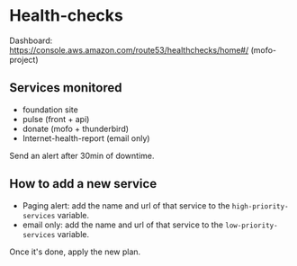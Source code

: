 # Health-checks

Dashboard: https://console.aws.amazon.com/route53/healthchecks/home#/ (mofo-project)

## Services monitored

- foundation site
- pulse (front + api)
- donate (mofo + thunderbird)
- Internet-health-report (email only)

Send an alert after 30min of downtime.

## How to add a new service

- Paging alert: add the name and url of that service to the `high-priority-services` variable.
- email only: add the name and url of that service to the `low-priority-services` variable.

Once it's done, apply the new plan.
